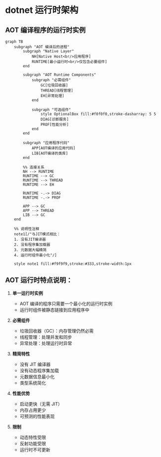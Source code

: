 # dotnet 运行时架构

## AOT 编译程序的运行时实例

```mermaid
graph TB
    subgraph "AOT 编译后的进程"
        subgraph "Native Layer"
            NH[Native Host<br/>应用程序]
            RUNTIME[最小运行时<br/>仅包含必要组件]
        end

        subgraph "AOT Runtime Components"
            subgraph "必需组件"
                GC[垃圾回收器]
                THREAD[线程管理]
                EH[异常处理]
            end
            
            subgraph "可选组件"
                style OptionalBox fill:#f0f0f0,stroke-dasharray: 5 5
                DIAG[诊断服务]
                PROF[性能分析]
            end
        end

        subgraph "应用程序代码"
            APP[AOT编译的应用代码]
            LIB[AOT编译的类库]
        end

        %% 连接关系
        NH --> RUNTIME
        RUNTIME --> GC
        RUNTIME --> THREAD
        RUNTIME --> EH
        
        RUNTIME -.-> DIAG
        RUNTIME -.-> PROF
        
        APP --> GC
        APP --> THREAD
        LIB --> GC
    end

    %% 说明性注释
    note1[/"与JIT模式相比：
    1. 没有JIT编译器
    2. 没有程序集加载器
    3. 元数据大幅精简
    4. 运行时组件最小化"/]
    
    style note1 fill:#f9f9f9,stroke:#333,stroke-width:1px
```

## AOT 运行时特点说明：

1. **单一运行时实例**
   - AOT 编译的程序只需要一个最小化的运行时实例
   - 运行时组件被静态链接到应用程序中

2. **必需组件**
   - 垃圾回收器（GC）：内存管理仍然必需
   - 线程管理：处理并发和同步
   - 异常处理：处理运行时异常

3. **精简特性**
   - 没有 JIT 编译器
   - 没有动态程序集加载
   - 元数据信息最小化
   - 类型系统简化

4. **性能优势**
   - 启动更快（无需 JIT）
   - 内存占用更少
   - 可预测的性能表现

5. **限制**
   - 动态特性受限
   - 反射功能受限
   - 运行时不可更新
  